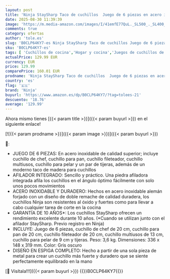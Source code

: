 ```yaml
---
layout: post
title: 'Ninja StaySharp Taco de cuchillos  Juego de 6 piezas en acero inoxidable  Afilador integrado  5 cuchillos  Chef  para pan  Fileteador  Multiusos y para pelar  y tijeras  Gris oscuro  K62006EUUK'
date: 2025-08-30 11:39:39
image: 'https://m.media-amazon.com/images/I/41emfE77QuL._SL500_._SL400_.jpg'
comments: true
category: ofertas
author: 'tole.es'
slug: 'B0CLP64KY7-es Ninja StaySharp Taco de cuchillos Juego de 6 piezas en...'
sku: 'B0CLP64KY7-es'
tags: [ 'Cuchillos de cocina','Hogar y cocina','Juegos de cuchillos de cocina','Utensilios de cocina','ninja','tijeras','🇪🇸', ]
actualPrice: 129.99 EUR
currency: EUR
price: 129.99
comparePrice: 160.01 EUR
prodname: 'Ninja StaySharp Taco de cuchillos  Juego de 6 piezas en acero inoxidable  Afilador integrado  5 cuchillos  Chef  para pan  Fileteador  Multiusos y para pelar  y tijeras  Gris oscuro  K62006EUUK'
country: 'es'
flag: '🇪🇸'
brand: 'Ninja'
buyurl: 'https://www.amazon.es/dp/B0CLP64KY7/?tag=tolees-21'
descuento: '18.76'
average: '129.99'
---
```


Ahora mismo tienes [{{< param title >}}]({{< param buyurl >}}) en el siguiente enlace!

[![{{< param prodname >}}]({{< param image >}})]({{< param buyurl >}})

🔎:

- JUEGO DE 6 PIEZAS: En acero inoxidable de calidad superior; incluye cuchillo de chef, cuchillo para pan, cuchillo fileteador, cuchillo multiusos, cuchillo para pelar y un par de tijeras, además de un moderno taco de madera para cuchillos
- AFILADOR INTEGRADO: Sencillo y práctico. Una piedra afiladora integrada afila los cuchillos en el ángulo óptimo fácilmente con solo unos pocos movimientos
- ACERO INOXIDABLE Y DURADERO: Hechos en acero inoxidable alemán forjado con un diseño de doble remache de calidad duradera, los cuchillos Ninja son resistentes al óxido y fuertes como para llevar a cabo cualquier tarea de corte en la cocina
- GARANTÍA DE 10 AÑOS*: Los cuchillos StaySharp ofrecen un rendimiento excelente durante 10 años. (*Cuando se utilizan junto con el afilador StaySharp. Previo registro en Ninja)
- INCLUYE: Juego de 6 piezas, cuchillo de chef de 20 cm, cuchillo para pan de 20 cm, cuchillo fileteador de 20 cm, cuchillo multiusos de 13 cm, cuchillo para pelar de 9 cm y tijeras. Peso: 3,6 kg. Dimensiones: 336 x 148 x 319 mm. Color: Gris oscuro
- DISEÑO EN ESPIGA COMPLETO: Hecho a partir de una sola pieza de metal para crear un cuchillo más fuerte y duradero que se siente perfectamente equilibrado en la mano

[🛒 Visítala!!!]({{< param buyurl >}})
{{<world>}}B0CLP64KY7{{</world>}}
